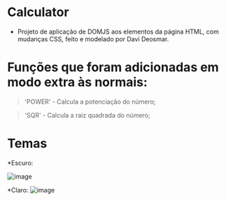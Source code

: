 # Calculator

* Projeto de aplicação de DOMJS aos elementos da página HTML, com mudanças CSS, feito e modelado por Davi Deosmar.

# Funções que foram adicionadas em modo extra às normais:

> 'POWER' - Calcula a potenciação do número;

> 'SQR' - Calcula a raiz quadrada do número;


# Temas
*Escuro:

![image](https://user-images.githubusercontent.com/91736880/213174517-d888b1b6-b705-410e-9b81-5a811aca8772.png)
 
 *Claro:
![image](https://user-images.githubusercontent.com/91736880/213174792-549ee351-9173-46bd-8a58-dc1b81660648.png)
